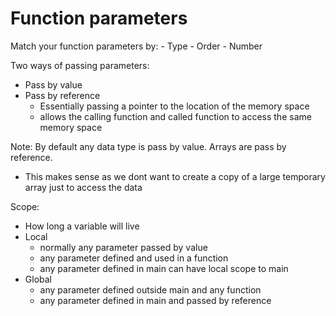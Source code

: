 # Function parameters

Match your function parameters by:
	- Type
	- Order
	- Number
	
Two ways of passing parameters:
- Pass by value
- Pass by reference
	- Essentially passing a pointer to the location of the memory space
	- allows the calling function and called function to access the same memory space


Note: By default any data type is pass by value. Arrays are pass by reference.
- This makes sense as we dont want to create a copy of a large temporary array just to access the data 

Scope:
- How long a variable will live
- Local
	- normally any parameter passed by value
	- any parameter defined and used in a function
	- any parameter defined in main can have local scope to main
- Global
	- any parameter defined outside main and any function
	- any parameter defined in main and passed by reference